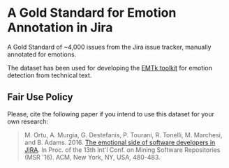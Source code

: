 # A Gold Standard for Emotion Annotation in Jira
A Gold Standard of ~4,000 issues from the Jira issue tracker, manually annotated for emotions. 

The dataset has been used for developing the [EMTk toolkit](https://collab-uniba.github.io/EMTk/) for emotion detection from technical text.

## Fair Use Policy
Please, cite the following paper if you intend to use this dataset for your own research:
> M. Ortu, A. Murgia, G. Destefanis, P. Tourani, R. Tonelli, M. Marchesi, and B. Adams. 2016. [The emotional side of software developers in JIRA](https://www.dsf.unica.it/~roberto/pubb11_Tonelli_Roberto_rtdaMR_1016_01B1.pdf). In Proc. of the 13th Int'l Conf. on Mining Software Repositories (MSR '16). ACM, New York, NY, USA, 480-483.
